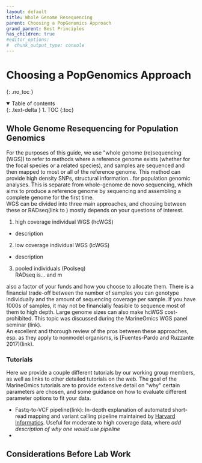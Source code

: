 ```yaml
---
layout: default
title: Whole Genome Resequencing
parent: Choosing a PopGenomics Approach
grand_parent: Best Principles
has_children: true
#editor_options: 
#  chunk_output_type: console
---
```




# Choosing a PopGenomics Approach  
{: .no_toc }

<details open markdown="block">
  <summary>
    Table of contents
  </summary>
  {: .text-delta }
1. TOC
{:toc}
</details>

## Whole Genome Resequencing for Population Genomics  
For the purposes of this guide, we use "whole genome (re)sequencing (WGS)) to refer to  methods where a reference genome exists (whether for the focal species or a related species), and samples are sequenced and then mapped to most or all of the reference genome. This method can provide high density SNPs, structural information...for population genomic analyses. This is separate from whole-genome de novo sequencing, which aims to produce a reference genome by sequencing and assembling a complete genome for the first time.   
WGS can be divided into three main approaches, and choosing between these or RADseq(link to ) mostly depends on your questions of interest.   
1) high coverage individual WGS (hcWGS)  
+ description  
2) low coverage individual WGS (lcWGS)  
+ description
3) pooled individuals (Poolseq)  
RADseq is... and m



 also a factor of your funds and how you choose to allocate them. There is a financial trade-off between the number of samples you can genotype individually and the amount of sequencing coverage per sample. If you have 1000s of samples, it may not be financially feasible to sequence most of them to high depth.  Large genome sizes can also make hcWGS cost-prohibited. This topic was discussed during the MarineOmics WGS panel seminar (link).    
An excellent and thorough review of the pros  between these approaches, esp. as they apply to nonmodel organisms, is [Fuentes-Pardo and Ruzzante 2017)(link). 

### Tutorials  

Here we provide a couple different tutorials by our working group members, as well as links to other detailed tutorials on the web. The goal of the MarineOmics tutorials are to provide extensive detail on "why" certain parameters are chosen, and some guidance on how to evaluate different parameter options to fit your data.  

* Fastq-to-VCF pipeline(link): In-depth explanation of automated short-read mapping and variant calling pipeline maintained by [Harvard Informatics](https://github.com/harvardinformatics/shortRead_mapping_variantCalling). Useful for moderate to high coverage data, where *add description of why one would use pipeline*  
* 

## Considerations Before Lab Work


